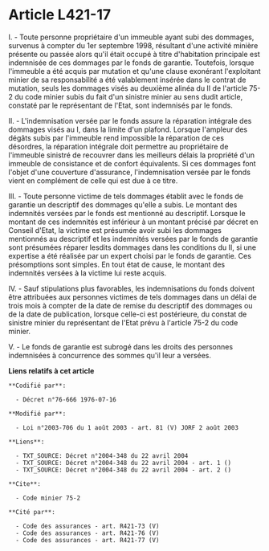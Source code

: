 # Article L421-17

I. - Toute personne propriétaire d'un immeuble ayant subi des dommages, survenus à compter du 1er septembre 1998, résultant
d'une activité minière présente ou passée alors qu'il était occupé à titre d'habitation principale est indemnisée de ces
dommages par le fonds de garantie. Toutefois, lorsque l'immeuble a été acquis par mutation et qu'une clause exonérant
l'exploitant minier de sa responsabilité a été valablement insérée dans le contrat de mutation, seuls les dommages visés au
deuxième alinéa du II de l'article 75-2 du code minier subis du fait d'un sinistre minier au sens dudit article, constaté par
le représentant de l'Etat, sont indemnisés par le fonds.

II. - L'indemnisation versée par le fonds assure la réparation intégrale des dommages visés au I, dans la limite d'un
plafond. Lorsque l'ampleur des dégâts subis par l'immeuble rend impossible la réparation de ces désordres, la réparation
intégrale doit permettre au propriétaire de l'immeuble sinistré de recouvrer dans les meilleurs délais la propriété d'un
immeuble de consistance et de confort équivalents. Si ces dommages font l'objet d'une couverture d'assurance, l'indemnisation
versée par le fonds vient en complément de celle qui est due à ce titre.

III. - Toute personne victime de tels dommages établit avec le fonds de garantie un descriptif des dommages qu'elle a subis.
Le montant des indemnités versées par le fonds est mentionné au descriptif. Lorsque le montant de ces indemnités est
inférieur à un montant précisé par décret en Conseil d'Etat, la victime est présumée avoir subi les dommages mentionnés au
descriptif et les indemnités versées par le fonds de garantie sont présumées réparer lesdits dommages dans les conditions du
II, si une expertise a été réalisée par un expert choisi par le fonds de garantie. Ces présomptions sont simples. En tout
état de cause, le montant des indemnités versées à la victime lui reste acquis.

IV. - Sauf stipulations plus favorables, les indemnisations du fonds doivent être attribuées aux personnes victimes de tels
dommages dans un délai de trois mois à compter de la date de remise du descriptif des dommages ou de la date de publication,
lorsque celle-ci est postérieure, du constat de sinistre minier du représentant de l'Etat prévu à l'article 75-2 du code
minier.

V. - Le fonds de garantie est subrogé dans les droits des personnes indemnisées à concurrence des sommes qu'il leur a
versées.

**Liens relatifs à cet article**

	**Codifié par**:

	  - Décret n°76-666 1976-07-16

	**Modifié par**:

	  - Loi n°2003-706 du 1 août 2003 - art. 81 (V) JORF 2 août 2003

	**Liens**:

	  - TXT_SOURCE: Décret n°2004-348 du 22 avril 2004
	  - TXT_SOURCE: Décret n°2004-348 du 22 avril 2004 - art. 1 ()
	  - TXT_SOURCE: Décret n°2004-348 du 22 avril 2004 - art. 2 ()

	**Cite**:

	  - Code minier 75-2

	**Cité par**:

	  - Code des assurances - art. R421-73 (V)
	  - Code des assurances - art. R421-76 (V)
	  - Code des assurances - art. R421-77 (V)
